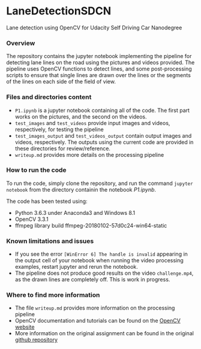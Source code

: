 # LaneDetectionSDCN
Lane detection using OpenCV for Udacity Self Driving Car Nanodegree

### Overview
The repository contains the jupyter notebook implementing the pipeline for detecting lane lines on the road using the pictures and videos provided. The pipeline uses OpenCV functions to detect lines, and some post-processing scripts to ensure that single lines are drawn over the lines or the segments of the lines on each side of the field of view. 

### Files and directories content
- `P1.ipynb` is a jupyter notebook containing all of the code. The first part works on the pictures, and the second on the videos. 
- `test_images` and `test_videos` provide input images and videos, respectively, for testing the pipeline
- `test_images_output` and `test_videos_output` contain output images and videos, respectively. The outputs using the current code are provided in these directories for review/reference.
- `writeup.md` provides more details on the processing pipeline

### How to run the code
To run the code, simply clone the repository, and run the command `jupyter notebook` from the directory containin the notebook _P1.ipynb_. 

The code has been tested using:
- Python 3.6.3 under Anaconda3 and Windows 8.1
- OpenCV 3.3.1
- ffmpeg library build ffmpeg-20180102-57d0c24-win64-static

### Known limitations and issues
- If you see the error `[WinError 6] The handle is invalid` appearing in the output cell of your notebook when running the video processing examples, restart jupyter and rerun the notebook. 
- The pipeline does not produce good results on the video `challenge.mp4`, as the drawn lines are completely off. This is work in progress. 

### Where to find more information
- The file `writeup.md` provides more information on the processing pipeline
- OpenCV documentation and tutorials can be found on the [OpenCV website](https://opencv.org/)
- More information on the original assignment can be found in the original [github repository](https://github.com/udacity/CarND-LaneLines-P1)
